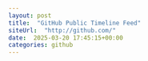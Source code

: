 ```yaml
---
layout: post
title:  "GitHub Public Timeline Feed"
siteUrl:  "http://github.com/"
date:  2025-03-20 17:45:15+00:00
categories: github
---
```

